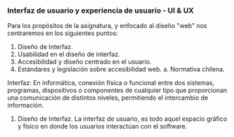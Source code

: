 
### Interfaz de usuario y experiencia de usuario - UI & UX

Para los propósitos de la asignatura, y enfocado al diseño "web" nos centraremos en los 
siguientes puntos:

1. Diseño de Interfaz.
2. Usabilidad en el diseño de interfaz.
3. Accesibilidad y diseño centrado en el usuario.
4. Estándares y legislación sobre accesibilidad web.
	a. Normativa chilena.

Interfaz: 
En informática, conexión física o funcional entre dos sistemas, programas, dispositivos o componentes de cualquier tipo que proporcionan una comunicación de distintos niveles,
permitiendo el intercambio de información.

1. Diseño de Interfaz.
	La interfaz de usuario, es todo aquel espacio gráfico y físico en donde los usuarios 
	interactúan con el software.
	